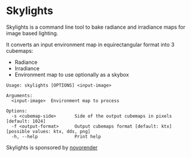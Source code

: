 # Skylights

Skylights is a command line tool to bake radiance and irradiance maps for image based lighting.

It converts an input environment map in equirectangular format into 3 cubemaps:

- Radiance
- Irradiance
- Environment map to use optionally as a skybox

```
Usage: skylights [OPTIONS] <input-image>

Arguments:
  <input-image>  Environment map to process

Options:
  -s <cubemap-side>       Side of the output cubemaps in pixels [default: 1024]
  -f <output-format>      Output cubemaps format [default: ktx] [possible values: ktx, dds, png]
  -h, --help              Print help
```

Skylights is sponsored by [novorender](https://novorender.com/)